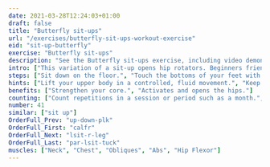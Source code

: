 ```yaml
---
date: 2021-03-28T12:24:03+01:00
draft: false
title: "Butterfly sit-ups"
url: "/exercises/butterfly-sit-ups-workout-exercise"
eid: "sit-up-butterfly"
exercise: "Butterfly sit-ups"
description: "See the Butterfly sit-ups exercise, including video demonstration, instructions on how-to perform, benefits, activated body parts and related exercises."
intro: ["This variation of a sit-up opens hip rotators. Beginners friendly it works simultaneously both abs and hips."]
steps: ["Sit down on the floor.", "Touch the bottoms of your feet with each other, bending your knees as in a butterfly stretch.", "Lie back, keeping the feet touching themselves and knees open. While going down join hands in the chest.", "Once with your back on the ground, roll up coming to the sitting position once again."]
hints: ["Lift your upper body in a controlled, fluid movement.", "Keep your knees wide opened.", "Keep head in a neutral position."]
benefits: ["Strengthen your core.", "Activates and opens the hips."]
counting: ["Count repetitions in a session or period such as a month.", "Add the exercise to your crunch variations."]
number: 41
similar: ["sit up"]
OrderFull_Prev: "up-down-plk"
OrderFull_First: "calfr"
OrderFull_Next: "lsit-r-leg"
OrderFull_Last: "par-lsit-tuck"
muscles: ["Neck", "Chest", "Obliques", "Abs", "Hip Flexor"]
---
```


